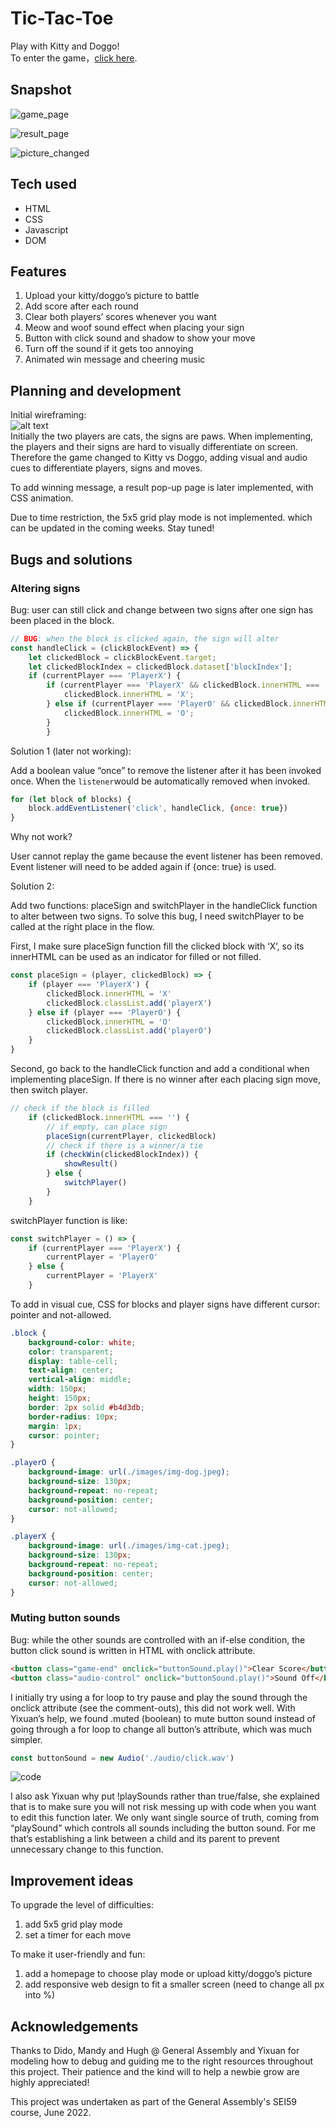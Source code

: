# Tic-Tac-Toe
Play with Kitty and Doggo!  
To enter the game，[click here](https://ymcodespace.github.io/Tic-Tac-Toe/).


## Snapshot  
![game_page](./images/Snapshot01.png)  

![result_page](./images/Snapshot02.png)  

![picture_changed](./images/Snapshot03.png)  
 

## Tech used  
- HTML
- CSS
- Javascript
- DOM


## Features 
1. Upload your kitty/doggo’s picture to battle
2. Add score after each round
3. Clear both players’ scores whenever you want
4. Meow and woof sound effect when placing your sign
5. Button with click sound and shadow to show your move
6. Turn off the sound if it gets too annoying
7. Animated win message and cheering music  

 
## Planning and development  
Initial wireframing:  
![alt text](./images/wireframe.png)  
Initially the two players are cats, the signs are paws. When implementing, the players and their signs are hard to visually differentiate on screen. Therefore the game changed to Kitty vs Doggo, adding visual and audio cues to differentiate players, signs and moves.

To add winning message, a result pop-up page is later implemented, with CSS animation.

Due to time restriction, the 5x5 grid play mode is not implemented. which can be updated in the coming weeks. Stay tuned!  
 

## Bugs and solutions  
### Altering signs

Bug: user can still click and change between two signs after one sign has been placed in the block.

```jsx
// BUG: when the block is clicked again, the sign will alter
const handleClick = (clickBlockEvent) => {
    let clickedBlock = clickBlockEvent.target;
    let clickedBlockIndex = clickedBlock.dataset['blockIndex'];
    if (currentPlayer === 'PlayerX') {
	    if (currentPlayer === 'PlayerX' && clickedBlock.innerHTML === '') {
	        clickedBlock.innerHTML = 'X';
	    } else if (currentPlayer === 'PlayerO' && clickedBlock.innerHTML === '') {
	        clickedBlock.innerHTML = 'O';
	    }
		}
```

Solution 1 (later not working): 

Add a boolean value “once” to remove the listener after it has been invoked once. When the `listener`would be automatically removed when invoked.

```jsx
for (let block of blocks) {
    block.addEventListener('click', handleClick, {once: true})
}
```

Why not work?

User cannot replay the game because the event listener has been removed. Event listener will need to be added again if {once: true} is used.

Solution 2:

Add two functions: placeSign and switchPlayer in the handleClick function to alter between two signs. To solve this bug, I need switchPlayer to be called at the right place in the flow.

First, I make sure placeSign function fill the clicked block with ‘X’, so its innerHTML can be used as an indicator for filled or not filled.

```jsx
const placeSign = (player, clickedBlock) => {
    if (player === 'PlayerX') {
        clickedBlock.innerHTML = 'X'
        clickedBlock.classList.add('playerX')
    } else if (player === 'PlayerO') {
        clickedBlock.innerHTML = 'O'
        clickedBlock.classList.add('playerO')
    }
}
```

Second, go back to the handleClick function and add a conditional when implementing placeSign. If there is no winner after each placing sign move, then switch player.

```jsx
// check if the block is filled
    if (clickedBlock.innerHTML === '') {
        // if empty, can place sign 
        placeSign(currentPlayer, clickedBlock)                                          
        // check if there is a winner/a tie
        if (checkWin(clickedBlockIndex)) {
            showResult()
        } else {
            switchPlayer()
        }
    }
```

switchPlayer function is like:

```jsx
const switchPlayer = () => {
    if (currentPlayer === 'PlayerX') {
        currentPlayer = 'PlayerO'
    } else {
        currentPlayer = 'PlayerX'
    }
```

To add in visual cue, CSS for blocks and player signs have different cursor: pointer and not-allowed.

```css
.block {
    background-color: white;
    color: transparent;
    display: table-cell;
    text-align: center;
    vertical-align: middle;
    width: 150px;
    height: 150px;
    border: 2px solid #b4d3db;
    border-radius: 10px;
    margin: 1px;
    cursor: pointer;
}
```

```css
.playerO {
    background-image: url(./images/img-dog.jpeg);
    background-size: 130px;
    background-repeat: no-repeat;
    background-position: center;
    cursor: not-allowed;
}

.playerX {
    background-image: url(./images/img-cat.jpeg);
    background-size: 130px;
    background-repeat: no-repeat;
    background-position: center;
    cursor: not-allowed;
}
```

### Muting button sounds

Bug: while the other sounds are controlled with an if-else condition, the button click sound is written in HTML with onclick attribute.

```html
<button class="game-end" onclick="buttonSound.play()">Clear Score</button>
<button class="audio-control" onclick="buttonSound.play()">Sound Off</button>
```

I initially try using a for loop to try pause and play the sound through the onclick attribute (see the comment-outs), this did not work well. With Yixuan’s help, we found .muted (boolean) to mute button sound instead of going through a for loop to change all button’s attribute, which was much simpler. 

```jsx
const buttonSound = new Audio('./audio/click.wav')
```

![code](./images/codeshot.png)

I also ask Yixuan why put !playSounds rather than true/false, she explained that is to make sure you will not risk messing up with code when you want to edit this function later. We only want single source of truth, coming from “playSound” which controls all sounds including the button sound. For me that’s establishing a link between a child and its parent to prevent unnecessary change to this function.
 

## Improvement ideas  
To upgrade the level of difficulties:

1. add 5x5 grid play mode
2. set a timer for each move

To make it user-friendly and fun:

1. add a homepage to choose play mode or upload kitty/doggo’s picture
2. add responsive web design to fit a smaller screen (need to change all px into %)  


## Acknowledgements  
Thanks to Dido, Mandy and Hugh @ General Assembly and Yixuan for modeling how to debug and guiding me to the right resources throughout this project. Their patience and the kind will to help a newbie grow are highly appreciated!  


This project was undertaken as part of the General Assembly's SEI59 course, June 2022.